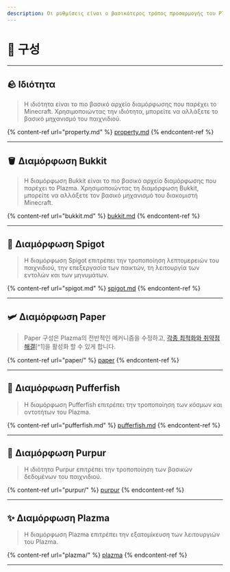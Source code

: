 ```yaml
---
description: Οι ρυθμίσεις είναι ο βασικότερος τρόπος προσαρμογής του Plazma.
---
```


# 🧾 구성

***

## 🪨 Ιδιότητα <a href="#id-1" id="id-1"></a>

> Η ιδιότητα είναι το πιο βασικό αρχείο διαμόρφωσης που παρέχει το Minecraft. Χρησιμοποιώντας την ιδιότητα, μπορείτε να αλλάξετε το βασικό μηχανισμό του παιχνιδιού.

{% content-ref url="property.md" %}
[property.md](property.md)
{% endcontent-ref %}

***

## 🪣 Διαμόρφωση Bukkit <a href="#id-2" id="id-2"></a>

> Η διαμόρφωση Bukkit είναι το πιο βασικό αρχείο διαμόρφωσης που παρέχει το Plazma. Χρησιμοποιώντας τη διαμόρφωση Bukkit, μπορείτε να αλλάξετε τον βασικό μηχανισμό του διακομιστή Minecraft.

{% content-ref url="bukkit.md" %}
[bukkit.md](bukkit.md)
{% endcontent-ref %}

***

## 🚰 Διαμόρφωση Spigot <a href="#id-3" id="id-3"></a>

> Η διαμόρφωση Spigot επιτρέπει την τροποποίηση λεπτομερειών του παιχνιδιού, την επεξεργασία των παικτών, τη λειτουργία των εντολών και των μηνυμάτων.

{% content-ref url="spigot.md" %}
[spigot.md](spigot.md)
{% endcontent-ref %}

***

## 🛩️ Διαμόρφωση Paper <a href="#id-4" id="id-4"></a>

> Paper 구성은 Plazma의 전반적인 메커니즘을 수정하고, [각종 최적화와 취약점 해결](./#user-content-fn-1)\[^1]을 활성화 할 수 있게 합니다.

{% content-ref url="paper/" %}
[paper](paper/)
{% endcontent-ref %}

***

## 🐡 Διαμόρφωση Pufferfish <a href="#id-6" id="id-6"></a>

> Η διαμόρφωση Pufferfish επιτρέπει την τροποποίηση των κόσμων και οντοτήτων του Plazma.

{% content-ref url="pufferfish.md" %}
[pufferfish.md](pufferfish.md)
{% endcontent-ref %}

***

## 🦑 Διαμόρφωση Purpur <a href="#id-7" id="id-7"></a>

> Η ιδιότητα Purpur επιτρέπει την τροποποίηση των βασικών δεδομένων του παιχνιδιού.

{% content-ref url="purpur/" %}
[purpur](purpur/)
{% endcontent-ref %}

***

## ✨ Διαμόρφωση Plazma <a href="#id-8" id="id-8"></a>

> Η διαμόρφωση Plazma επιτρέπει την εξατομίκευση των λειτουργιών του Plazma.

{% content-ref url="plazma/" %}
[plazma](plazma/)
{% endcontent-ref %}

***
